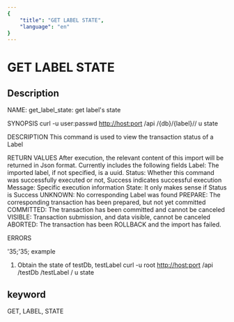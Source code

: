 ```yaml
---
{
    "title": "GET LABEL STATE",
    "language": "en"
}
---
```


<!-- 
Licensed to the Apache Software Foundation (ASF) under one
or more contributor license agreements.  See the NOTICE file
distributed with this work for additional information
regarding copyright ownership.  The ASF licenses this file
to you under the Apache License, Version 2.0 (the
"License"); you may not use this file except in compliance
with the License.  You may obtain a copy of the License at

  http://www.apache.org/licenses/LICENSE-2.0

Unless required by applicable law or agreed to in writing,
software distributed under the License is distributed on an
"AS IS" BASIS, WITHOUT WARRANTIES OR CONDITIONS OF ANY
KIND, either express or implied.  See the License for the
specific language governing permissions and limitations
under the License.
-->

# GET LABEL STATE

## Description

NAME:
get_label_state: get label's state

SYNOPSIS
curl -u user:passwd <http://host:port> /api /{db}/{label}// u state

DESCRIPTION
This command is used to view the transaction status of a Label

RETURN VALUES
After execution, the relevant content of this import will be returned in Json format. Currently includes the following fields
Label: The imported label, if not specified, is a uuid.
Status: Whether this command was successfully executed or not, Success indicates successful execution
Message: Specific execution information
State: It only makes sense if Status is Success
UNKNOWN: No corresponding Label was found
PREPARE: The corresponding transaction has been prepared, but not yet committed
COMMITTED: The transaction has been committed and cannot be canceled
VISIBLE: Transaction submission, and data visible, cannot be canceled
ABORTED: The transaction has been ROLLBACK and the import has failed.

ERRORS

'35;'35; example

1. Obtain the state of testDb, testLabel
curl -u root <http://host:port> /api /testDb /testLabel / u state

## keyword

GET, LABEL, STATE
